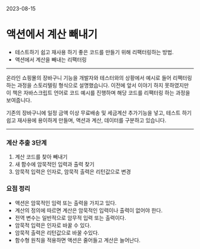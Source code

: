 2023-08-15
# 액션에서 계산 빼내기
- 테스트하기 쉽고 재사용 하기 좋은 코드를 만들기 위해 리팩터링하는 방법.
- 액션에서 계산을 빼내는 리팩터링 

*** 
온라인 쇼핑몰의 장바구니 기능을 개발자와 테스터와의 상황에서 예시로 들어 리팩터링 하는 과정을 스토리텔링 형식으로 설명했습니다. 
이전에 앞서 이야기 하지 못하였지만 이 책은 자바스크립트 언어로 코드 예시를 진행하며 해당 코드를 리팩터링 하는 과정을 보여줍니다. 

기존의 장바구니에 일정 금액 이상 무료배송 및 세금계산 추가기능을 넣고, 테스트 하기 쉽고 재사용에 용이하게 만들며, 액션과 계산, 데이터를 구분하고 있습니다.

*** 

### 계산 추출 3단계 
1. 계산 코드를 찾아 빼내기
2. 새 함수에 암묵적인 입력과 출력 찾기
3. 암묵적 입력은 인자로, 암묵적 출력은 리턴값으로 변경 

### 요점 정리 
- 액션은 암묵적인 임력 또는 출력을 가지고 있다.
- 계산의 정의에 따르면 계산은 암묵적인 입력이나 출력이 없어야 한다.
- 전역 변수는 일반적으로 암무적 입력 또는 출력이다.
- 암묵적 입력은 인자로 바꿀 수 있다.
- 암묵적 출력은 리턴값으로 바꿀 수있다.
- 함수형 원칙을 적용하면 액션은 줄어들고 계산은 늘어난다.